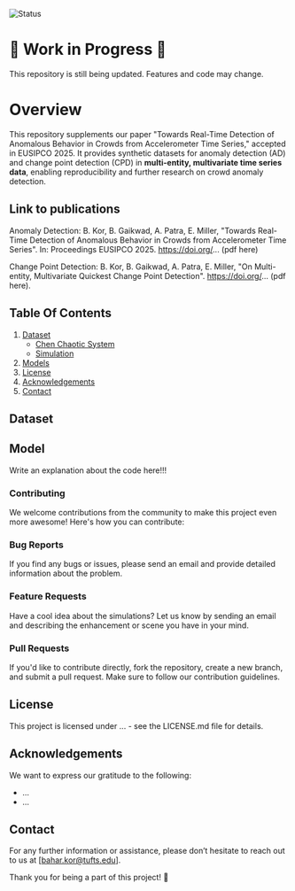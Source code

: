 ![Status](https://img.shields.io/badge/status-updating-yellow)
# 🚧 Work in Progress 🚧
This repository is still being updated. Features and code may change.

# Overview
This repository supplements our paper "Towards Real-Time Detection of Anomalous Behavior in Crowds from Accelerometer Time Series," accepted in EUSIPCO 2025. It provides synthetic datasets for anomaly detection (AD) and change point detection (CPD) in **multi-entity, multivariate time series data**, enabling reproducibility and further research on crowd anomaly detection.

## Link to publications
Anomaly Detection: B. Kor, B. Gaikwad, A. Patra, E. Miller, "Towards Real-Time Detection of Anomalous Behavior in Crowds from Accelerometer Time Series". In: Proceedings EUSIPCO 2025. https://doi.org/... (pdf here)

Change Point Detection:
B. Kor, B. Gaikwad, A. Patra, E. Miller, "On Multi-entity, Multivariate Quickest Change Point Detection". https://doi.org/... (pdf here).

## Table Of Contents 
1. [Dataset](#dataset)
   - [Chen Chaotic System](#ChenChaoticSystem)
   - [Simulation](#unity-simulation)
2. [Models](#model)
4. [License](#license)
5. [Acknowledgements](#acknowledgements)
6. [Contact](#contact)

## Dataset

## Model
Write an explanation about the code here!!!

### Contributing 
We welcome contributions from the community to make this project even more awesome!
Here's how you can contribute:
### Bug Reports 
If you find any bugs or issues, please send an email and provide detailed information about the problem.
### Feature Requests
Have a cool idea about the simulations? Let us know by sending an email and describing the enhancement or scene you have in your mind.
### Pull Requests 
If you'd like to contribute directly, fork the repository, create a new branch, and submit a pull request. Make sure to follow our contribution guidelines.

## License
This project is licensed under ...  - see the LICENSE.md file for details.

## Acknowledgements
We want to express our gratitude to the following:
* ...
* ...

## Contact
For any further information or assistance, please don’t hesitate to reach out to us at [bahar.kor@tufts.edu].

Thank you for being a part of this project! 🚀
